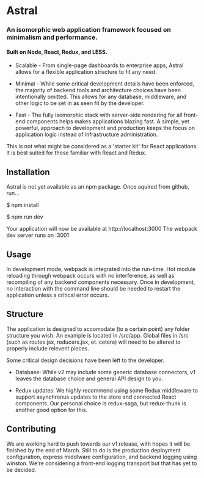 # Astral
### An isomorphic web application framework focused on minimalism and performance.
#### Built on Node, React, Redux, and LESS.

* Scalable - From single-page dashboards to enterprise apps, Astral allows for a
flexible application structure to fit any need.

* Minimal - While some critical development details have been enforced, the
majority of backend tools and architecture choices have been intentionally
omitted. This allows for any database, middleware, and other logic
to be set in as seen fit by the developer.

* Fast - The fully isomorphic stack with server-side rendering for all front-end
components helps makes applications blazing fast. A simple, yet powerful,
approach to development and production keeps the focus on application logic
instead of infrastructure administration.

This is not what might be considered as a 'starter kit' for React applications.
It is best suited for those familiar with React and Redux.

## Installation
Astral is not yet available as an npm package. Once aquired from github, run...

$ npm install

$ npm run dev

Your application will now be available at http://localhost:3000
The webpack dev server runs on :3001

## Usage
In development mode, webpack is integrated into the run-time. Hot module
reloading through webpack occurs with no interference, as well as
recompiling of any backend components necessary. Once in development,
no interaction with the command line should be needed to restart the
application unless a critical error occurs.

## Structure
The application is designed to accomodate (to a certain point) any folder
structure you wish. An example is located in /src/app. Global files in /src
(such as routes.jsx, reducers.jsx, et. cetera) will need to be altered
to properly include relevent pieces.

Some critical design decisions have been left to the developer.

* Database: While v2 may include some generic database connectors, v1 leaves
the database choice and general API design to you.

* Redux updates: We highly recommend using some Redux middleware to support
asynchronus updates to the store and connected React components. Our personal
choice is redux-saga, but redux-thunk is another good option for this.

## Contributing
We are working hard to push towards our v1 release, with hopes it will
be finished by the end of March. Still to do is the production
deployment configuration, express middlware configuration, and backend
logging using winston. We're considering a front-end logging transport but that
has yet to be decided.
